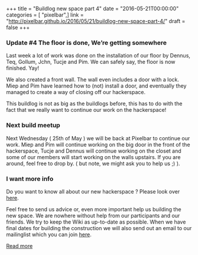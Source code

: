 +++
title = "Buildlog new space part 4"
date = "2016-05-21T00:00:00"
categories = [ "pixelbar",]
link = "http://pixelbar.github.io/2016/05/21/buildlog-new-space-part-4/"
draft = false
+++

<h3 id="update-4-the-floor-is-done-were-getting-somewhere">Update #4 The floor is done, We’re getting somewhere</h3>

<p>Last week a lot of work was done on the installation of our floor by Dennus, Teq, Gollum, Jchn, Tucje and Pim. We can safely say, the floor is now finished. Yay!</p>

<p>We also created a front wall. The wall even includes a door with a lock. Miep and Pim have learned how to (not) install a door, and eventually they managed to create a way of closing off our hackerspace.</p>

<p>This buildlog is not as big as the buildlogs before, this has to do with the fact that we really want to continue our work on the hackerspace!</p>

<h3 id="next-build-meetup">Next build meetup</h3>

<p>Next Wednesday ( 25th of May ) we will be back at Pixelbar to continue our work. Miep and Pim will continue working on the big door in the front of the hackerspace, Tucje and Dennus will continue working on the closet and some of our members will start working on the walls upstairs. If you are around, feel free to drop by. ( but note, we might ask you to help us ;) ).</p>

<h3 id="i-want-more-info">I want more info</h3>

<p>Do you want to know all about our new hackerspace ? Please look over <a href="https://wiki.pixelbar.nl/index.php/Projects:2016:New_Hackerspace">here</a>.</p>

<p>Feel free to send us advice or, even more important help us building the new space. We are nowhere without help from our participants and our friends. We try to keep the Wiki as up-to-date as possible. When we have final dates for building the construction we will also send out an email to our mailinglist which you can join <a href="https://www.pixelbar.nl/joinlist/">here</a>.</p>

[Read more](http://pixelbar.github.io/2016/05/21/buildlog-new-space-part-4/)